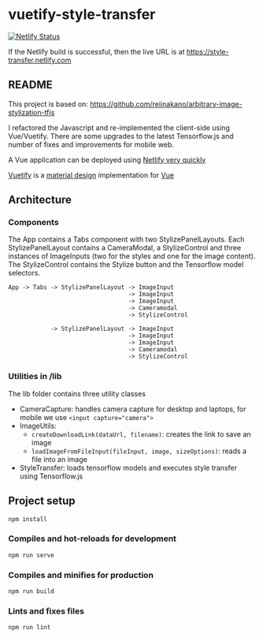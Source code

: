 # vuetify-style-transfer

[![Netlify Status](https://api.netlify.com/api/v1/badges/bf298076-ed4b-4365-be74-26a8061a3b44/deploy-status)](https://app.netlify.com/sites/style-transfer/deploys)

If the Netlify build is successful, then the live URL is at
https://style-transfer.netlify.com


## README

This project is based on:
https://github.com/reiinakano/arbitrary-image-stylization-tfjs

I refactored the Javascript and re-implemented the client-side using Vue/Vuetify. There are some upgrades to the latest Tensorflow.js and number of fixes and improvements for mobile web.

A Vue application can be deployed using [Netlify very quickly](https://medium.com/vuejoy/how-to-deploy-your-vue-app-with-netlify-in-less-than-2-min-d6ab26c6557d)

[Vuetify](https://vuetifyjs.com) is a [material design](https://material.io/design/) implementation for [Vue](https://vuejs.org)


## Architecture

### Components
The App contains a Tabs component with two StylizePanelLayouts.
Each StylizePanelLayout contains a CameraModal, a StylizeControl and three instances of ImageInputs (two for the styles and one for the image content).
The StylizeControl contains the Stylize button and the Tensorflow model selectors.

```
App -> Tabs -> StylizePanelLayout -> ImageInput
                                  -> ImageInput
                                  -> ImageInput
                                  -> Cameramodal
                                  -> StylizeControl

            -> StylizePanelLayout -> ImageInput
                                  -> ImageInput
                                  -> ImageInput
                                  -> Cameramodal
                                  -> StylizeControl
```

### Utilities in /lib
The lib folder contains three utility classes
* CameraCapture: handles camera capture for desktop and laptops, for mobile we use `<input capture="camera">`
* ImageUtils: 
  - `createDownloadLink(dataUrl, filename)`: creates the link to save an image
  - `loadImageFromFileInput(fileInput, image, sizeOptions)`: reads a file into an image
* StyleTransfer: loads tensorflow models and executes style transfer using Tensorflow.js


## Project setup
```
npm install
```

### Compiles and hot-reloads for development
```
npm run serve
```

### Compiles and minifies for production
```
npm run build
```

### Lints and fixes files
```
npm run lint
```

